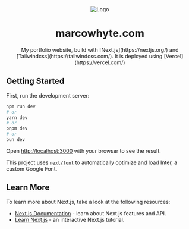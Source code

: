 <div align="center">
  <img alt="Logo" src="https://github.com/marwhyte/portfolio/assets/39717954/cb2546ab-7564-46b3-83a0-a6fa31ce544a" />
</div>
<a href="https://marcowhyte.com" style="text-decoration: none;">
  <h1 style="text-align: center;">
    marcowhyte.com
  </h1>
</a>
<p align="center">
  My portfolio website, build with [Next.js](https://nextjs.org/) and [Tailwindcss](https://tailwindcss.com/). It is deployed using [Vercel](https://vercel.com/)

## Getting Started

First, run the development server:

```bash
npm run dev
# or
yarn dev
# or
pnpm dev
# or
bun dev
```

Open [http://localhost:3000](http://localhost:3000) with your browser to see the result.

This project uses [`next/font`](https://nextjs.org/docs/basic-features/font-optimization) to automatically optimize and load Inter, a custom Google Font.

## Learn More

To learn more about Next.js, take a look at the following resources:

- [Next.js Documentation](https://nextjs.org/docs) - learn about Next.js features and API.
- [Learn Next.js](https://nextjs.org/learn) - an interactive Next.js tutorial.
